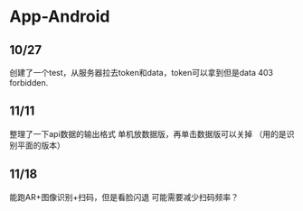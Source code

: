 # App-Android

## 10/27
创建了一个test，从服务器拉去token和data，token可以拿到但是data 403 forbidden.

## 11/11
整理了一下api数据的输出格式
单机放数据版，再单击数据版可以关掉
（用的是识别平面的版本）

## 11/18
能跑AR+图像识别+扫码，但是看脸闪退
可能需要减少扫码频率？